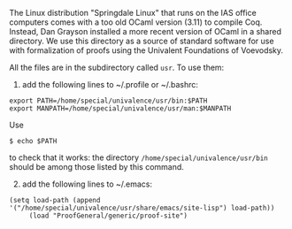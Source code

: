 The Linux distribution "Springdale Linux" that runs on the IAS office computers comes with a too old OCaml version (3.11) to compile Coq. Instead, Dan Grayson installed a more recent version of OCaml in a shared directory.
We use this directory as a source of standard software for use with
formalization of proofs using the Univalent Foundations of Voevodsky.

All the files are in the subdirectory called ```usr```.  To use them:

1. add the following lines to ~/.profile or ~/.bashrc:
 ```
 export PATH=/home/special/univalence/usr/bin:$PATH
 export MANPATH=/home/special/univalence/usr/man:$MANPATH
 ```
 Use 
 ```
 $ echo $PATH
 ```
 to check that it works: the directory ```/home/special/univalence/usr/bin``` should be among those listed by this command.

2. add the following lines to ~/.emacs:
 ```
 (setq load-path (append
 '("/home/special/univalence/usr/share/emacs/site-lisp") load-path))
      (load "ProofGeneral/generic/proof-site")
 ```